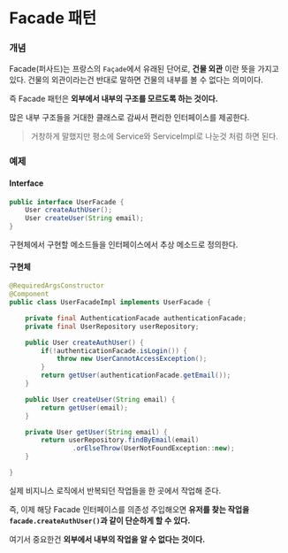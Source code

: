 # Facade 패턴

### 개념

Facade(퍼사드)는 프랑스의 `Façade`에서 유래된 단어로, **건물 외관** 이란 뜻을 가지고 있다. 건물의 외관이라는건 반대로 말하면 건물의 내부를 볼 수 없다는 의미이다.

즉 Facade 패턴은 **외부에서 내부의 구조를 모르도록 하는 것이다.**

많은 내부 구조들을 거대한 클래스로 감싸서 편리한 인터페이스를 제공한다.

> 거창하게 말했지만 평소에 Service와 ServiceImpl로 나눈것 처럼 하면 된다.

### 예제

#### Interface

```java
public interface UserFacade {
    User createAuthUser();
    User createUser(String email);
}
```

구현체에서 구현할 메소드들을 인터페이스에서 추상 메소드로 정의한다.

#### 구현체

``` java
@RequiredArgsConstructor
@Component
public class UserFacadeImpl implements UserFacade {

    private final AuthenticationFacade authenticationFacade;
    private final UserRepository userRepository;

    public User createAuthUser() {
        if(!authenticationFacade.isLogin()) {
            throw new UserCannotAccessException();
        }
        return getUser(authenticationFacade.getEmail());
    }

    public User createUser(String email) {
        return getUser(email);
    }

    private User getUser(String email) {
        return userRepository.findByEmail(email)
                .orElseThrow(UserNotFoundException::new);
    }

}
```

실제 비지니스 로직에서 반복되던 작업들을 한 곳에서 작업해 준다.

즉, 이제 해당 Facade 인터페이스를 의존성 주입해오면 **유저를 찾는 작업을 `facade.createAuthUser()`과 같이 단순하게 할 수 있다.**

여기서 중요한건 **외부에서 내부의 작업을 알 수 없다는 것이다.**